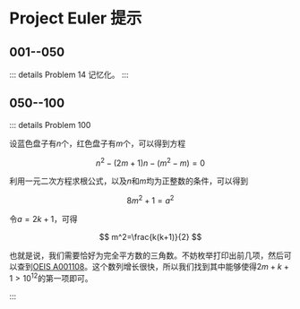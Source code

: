 # Project Euler 提示

## 001--050

::: details Problem 14
记忆化。
:::

## 050--100

::: details Problem 100

设蓝色盘子有$n$个，红色盘子有$m$个，可以得到方程

$$
n^2-(2m+1)n-(m^2-m)=0
$$

利用一元二次方程求根公式，以及$n$和$m$均为正整数的条件，可以得到

$$
8m^2+1=a^2
$$

令$a=2k+1$，可得

$$
m^2=\frac{k(k+1)}{2}
$$

也就是说，我们需要恰好为完全平方数的三角数。不妨枚举打印出前几项，然后可以查到[OEIS A001108](https://oeis.org/A001108)。这个数列增长很快，所以我们找到其中能够使得$2m+k+1>10^{12}$的第一项即可。

:::
